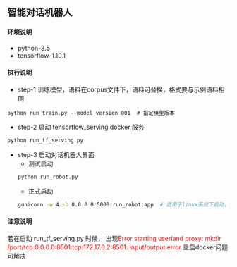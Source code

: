 ## 智能对话机器人
#### 环境说明
* python-3.5
* tensorflow-1.10.1

#### 执行说明
* step-1 训练模型，语料在corpus文件下，语料可替换，格式要与示例语料相同

 ```
python run_train.py --model_version 001  # 指定模型版本
 ```

* step-2 启动 tensorflow_serving docker 服务

```bash
python run_tf_serving.py
```

* step-3 启动对话机器人界面
  * 测试启动
   ```bash
   python run_robot.py
   ```
  * 正式启动
  ```bash
  gunicorn -w 4 -b 0.0.0.0:5000 run_robot:app  # 适用于linux系统下启动，win下会报错ModuleNotFoundError: No module named 'pwd'
  ```

 #### 注意说明
  若在启动 run_tf_serving.py 时候，
  出现<font color="red">Error starting userland proxy: mkdir /port/tcp:0.0.0.0:8501:tcp:172.17.0.2:8501: input/output error</font>
  重启docker问题可解决